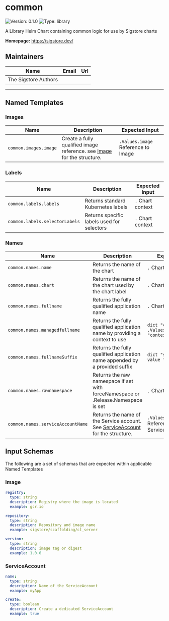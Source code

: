 # common

![Version: 0.1.0](https://img.shields.io/badge/Version-0.1.0-informational?style=flat-square) ![Type: library](https://img.shields.io/badge/Type-library-informational?style=flat-square)

A Library Helm Chart containing common logic for use by Sigstore charts

**Homepage:** <https://sigstore.dev/>

## Maintainers

| Name | Email | Url |
| ---- | ------ | --- |
| The Sigstore Authors |  |  |

----------------------------------------------


## Named Templates

### Images

| Name                  | Description                                                                      |      Expected Input                |
|-----------------------|----------------------------------------------------------------------------------|------------------------------------|
| `common.images.image` | Create a fully qualified image reference. see [Image](#image) for the structure. | `.Values.image` Reference to Image |

### Labels

| Name                           | Description                                 | Expected Input        |
|--------------------------------|---------------------------------------------|-----------------------|
| `common.labels.labels`         | Returns standard Kubernetes labels          | `.` Chart context     |
| `common.labels.selectorLabels` | Returns specific labels used for selectors  | `.` Chart context     |

### Names

| Name                              | Description                                                                                       | Expected Input                                       |
|-----------------------------------|---------------------------------------------------------------------------------------------------|------------------------------------------------------|
| `common.names.name`               | Returns the name of the chart                                                                     | `.` Chart context                                    |
| `common.names.chart`              | Returns the name of the chart used by the chart label                                             | `.` Chart context                                    |
| `common.names.fullname`           | Returns the fully qualified application name                                                      | `.` Chart context                                    |
| `common.names.managedfullname`    | Returns the fully qualified application name by providing a context to use                        | `dict "content" .Values.content "context" $`         |
| `common.names.fullnameSuffix`     | Returns the fully qualified application name appended by a provided suffix                        | `dict "suffix" "suffix-value "context" $`            |
| `common.names.rawnamespace`       | Returns the raw namespace if set with forceNamespace or .Release.Namespace is set                 | `.` Chart context                                    |
| `common.names.serviceAccountName` | Returns the name of the Service account. See [ServiceAccount](#serviceaccount) for the structure. | `.Values.serviceAccount` Reference to ServiceAccount |

## Input Schemas 

The following are a set of schemas that are expected within applicable Named Templates

### Image

```yaml
registry:
  type: string
  description: Registry where the image is located
  example: gcr.io

repository:
  type: string
  description: Repository and image name
  example: sigstore/scaffolding/ct_server

version:
  type: string
  description: image tag or digest
  example: 1.0.0
```

### ServiceAccount

```yaml
name:
  type: string
  description: Name of the ServiceAccount
  example: myApp

create:
  type: boolean
  description: Create a dedicated ServiceAccount
  example: true
```
